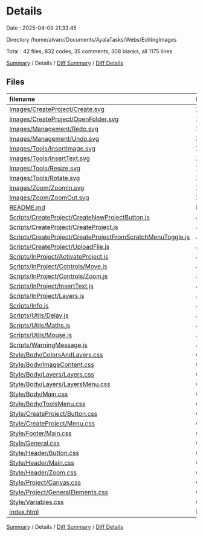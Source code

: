 # Details

Date : 2025-04-09 21:33:45

Directory /home/alvaro/Documents/AyalaTasks/Webs/EditingImages

Total : 42 files,  832 codes, 35 comments, 308 blanks, all 1175 lines

[Summary](results.md) / Details / [Diff Summary](diff.md) / [Diff Details](diff-details.md)

## Files
| filename | language | code | comment | blank | total |
| :--- | :--- | ---: | ---: | ---: | ---: |
| [Images/CreateProject/Create.svg](/Images/CreateProject/Create.svg) | XML | 1 | 0 | 0 | 1 |
| [Images/CreateProject/OpenFolder.svg](/Images/CreateProject/OpenFolder.svg) | XML | 1 | 0 | 0 | 1 |
| [Images/Management/Redo.svg](/Images/Management/Redo.svg) | XML | 1 | 0 | 0 | 1 |
| [Images/Management/Undo.svg](/Images/Management/Undo.svg) | XML | 1 | 0 | 0 | 1 |
| [Images/Tools/InsertImage.svg](/Images/Tools/InsertImage.svg) | XML | 1 | 0 | 0 | 1 |
| [Images/Tools/InsertText.svg](/Images/Tools/InsertText.svg) | XML | 1 | 0 | 0 | 1 |
| [Images/Tools/Resize.svg](/Images/Tools/Resize.svg) | XML | 1 | 0 | 0 | 1 |
| [Images/Tools/Rotate.svg](/Images/Tools/Rotate.svg) | XML | 1 | 0 | 0 | 1 |
| [Images/Zoom/ZoomIn.svg](/Images/Zoom/ZoomIn.svg) | XML | 1 | 0 | 0 | 1 |
| [Images/Zoom/ZoomOut.svg](/Images/Zoom/ZoomOut.svg) | XML | 1 | 0 | 0 | 1 |
| [README.md](/README.md) | Markdown | 2 | 0 | 1 | 3 |
| [Scripts/CreateProject/CreateNewProjectButton.js](/Scripts/CreateProject/CreateNewProjectButton.js) | JavaScript | 33 | 1 | 13 | 47 |
| [Scripts/CreateProject/CreateProject.js](/Scripts/CreateProject/CreateProject.js) | JavaScript | 19 | 0 | 7 | 26 |
| [Scripts/CreateProject/CreateProjectFromScratchMenuToggle.js](/Scripts/CreateProject/CreateProjectFromScratchMenuToggle.js) | JavaScript | 37 | 2 | 14 | 53 |
| [Scripts/CreateProject/UploadFile.js](/Scripts/CreateProject/UploadFile.js) | JavaScript | 19 | 1 | 8 | 28 |
| [Scripts/InProject/ActivateProject.js](/Scripts/InProject/ActivateProject.js) | JavaScript | 5 | 2 | 1 | 8 |
| [Scripts/InProject/Controls/Move.js](/Scripts/InProject/Controls/Move.js) | JavaScript | 28 | 3 | 12 | 43 |
| [Scripts/InProject/Controls/Zoom.js](/Scripts/InProject/Controls/Zoom.js) | JavaScript | 39 | 0 | 16 | 55 |
| [Scripts/InProject/InsertText.js](/Scripts/InProject/InsertText.js) | JavaScript | 24 | 2 | 7 | 33 |
| [Scripts/InProject/Layers.js](/Scripts/InProject/Layers.js) | JavaScript | 63 | 6 | 25 | 94 |
| [Scripts/Info.js](/Scripts/Info.js) | JavaScript | 1 | 0 | 0 | 1 |
| [Scripts/Utils/Delay.js](/Scripts/Utils/Delay.js) | JavaScript | 1 | 0 | 0 | 1 |
| [Scripts/Utils/Maths.js](/Scripts/Utils/Maths.js) | JavaScript | 15 | 2 | 6 | 23 |
| [Scripts/Utils/Mouse.js](/Scripts/Utils/Mouse.js) | JavaScript | 16 | 2 | 3 | 21 |
| [Scripts/WarningMessage.js](/Scripts/WarningMessage.js) | JavaScript | 8 | 1 | 2 | 11 |
| [Style/Body/ColorsAndLayers.css](/Style/Body/ColorsAndLayers.css) | CSS | 17 | 0 | 5 | 22 |
| [Style/Body/ImageContent.css](/Style/Body/ImageContent.css) | CSS | 47 | 0 | 15 | 62 |
| [Style/Body/Layers/Layers.css](/Style/Body/Layers/Layers.css) | CSS | 23 | 0 | 9 | 32 |
| [Style/Body/Layers/LayersMenu.css](/Style/Body/Layers/LayersMenu.css) | CSS | 24 | 0 | 11 | 35 |
| [Style/Body/Main.css](/Style/Body/Main.css) | CSS | 4 | 0 | 0 | 4 |
| [Style/Body/ToolsMenu.css](/Style/Body/ToolsMenu.css) | CSS | 28 | 0 | 10 | 38 |
| [Style/CreateProject/Button.css](/Style/CreateProject/Button.css) | CSS | 34 | 0 | 12 | 46 |
| [Style/CreateProject/Menu.css](/Style/CreateProject/Menu.css) | CSS | 51 | 3 | 22 | 76 |
| [Style/Footer/Main.css](/Style/Footer/Main.css) | CSS | 15 | 0 | 7 | 22 |
| [Style/General.css](/Style/General.css) | CSS | 33 | 0 | 11 | 44 |
| [Style/Header/Button.css](/Style/Header/Button.css) | CSS | 25 | 0 | 9 | 34 |
| [Style/Header/Main.css](/Style/Header/Main.css) | CSS | 20 | 0 | 7 | 27 |
| [Style/Header/Zoom.css](/Style/Header/Zoom.css) | CSS | 35 | 0 | 18 | 53 |
| [Style/Project/Canvas.css](/Style/Project/Canvas.css) | CSS | 16 | 0 | 6 | 22 |
| [Style/Project/GeneralElements.css](/Style/Project/GeneralElements.css) | CSS | 18 | 0 | 5 | 23 |
| [Style/Variables.css](/Style/Variables.css) | CSS | 13 | 0 | 4 | 17 |
| [index.html](/index.html) | HTML | 109 | 10 | 42 | 161 |

[Summary](results.md) / Details / [Diff Summary](diff.md) / [Diff Details](diff-details.md)